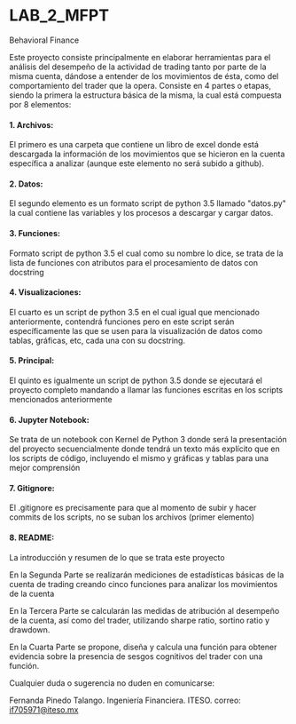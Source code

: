 # LAB_2_MFPT
Behavioral Finance


Este proyecto consiste principalmente en elaborar herramientas para el análisis del desempeño de la actividad de trading tanto por parte de la misma cuenta, dándose a entender de los movimientos de ésta, como del comportamiento del trader que la opera.
Consiste en 4 partes o etapas, siendo la primera la estructura básica de la misma, la cual está compuesta por 8 elementos:
#### 1. Archivos: 
El primero es una carpeta que contiene un libro de excel donde está descargada la información de los movimientos que se hicieron en la cuenta específica a analizar (aunque este elemento no será subido a github). 
#### 2. Datos: 
El segundo elemento es un formato script de python 3.5 llamado "datos.py" la cual contiene las variables y los procesos a descargar y cargar datos.
#### 3. Funciones: 
Formato script de python 3.5 el cual como su nombre lo dice, se trata de la lista de funciones con atributos para el procesamiento de datos con docstring
#### 4. Visualizaciones: 
El cuarto es un script de python 3.5 en el cual igual que mencionado anteriormente, contendrá funciones pero en este script serán específicamente las que se usen para la visualización de datos como tablas, gráficas, etc, cada una con su docstring.
#### 5. Principal: 
El quinto es igualmente un script de python 3.5 donde se ejecutará el proyecto completo mandando a llamar las funciones escritas en los scripts mencionados anteriormente
#### 6. Jupyter Notebook: 
Se trata de un notebook con Kernel de Python 3 donde será la presentación del proyecto secuencialmente donde tendrá un texto más explícito que en los scripts de código, incluyendo el mismo y gráficas y tablas para una mejor comprensión
#### 7. Gitignore: 
El .gitignore es precisamente para que al momento de subir y hacer commits de los scripts, no se suban los archivos (primer elemento)
#### 8. README: 
La introducción y resumen de lo que se trata este proyecto 

En la Segunda Parte se realizarán mediciones de estadísticas básicas de la cuenta de trading creando cinco funciones para analizar los movimientos de la cuenta

En la Tercera Parte se calcularán las medidas de atribución al desempeño de la cuenta, así como del trader, utilizando sharpe ratio, sortino ratio y drawdown.

En la Cuarta Parte se propone, diseña y calcula una función para obtener evidencia sobre la presencia de sesgos cognitivos del trader con una función.


Cualquier duda o sugerencia no duden en comunicarse:

Fernanda Pinedo Talango.
Ingeniería Financiera.
ITESO.
correo: if705971@iteso.mx
